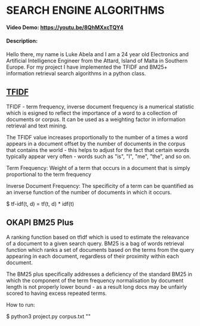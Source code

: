 # SEARCH ENGINE ALGORITHMS
#### Video Demo:  https://youtu.be/8QhMXxcTQY4
#### Description:

Hello there, my name is Luke Abela and I am a 24 year old Electronics and Artificial Intelligence Engineer from the Attard, Island of Malta in Southern Europe. For my project I have implemented the TFIDF and BM25+ information retrieval search algorithms in a python class.

## [TFIDF](https://www.learndatasci.com/glossary/tf-idf-term-frequency-inverse-document-frequency/)

TFIDF - term frequency, inverse document frequency is a numerical statistic which is esigned to reflect the importance of a word to a collection of documents or corpus. It can be used as a weighting factor in information retrieval and text mining.

The TFIDF value increases proportionally to the number of a times a word appears in a document offset by the number of documents in the corpus that contains the world - this helps to adjust for the fact that certain words typically appear very often - words such as "is", "I", "me", "the", and so on.

Term Frequency: Weight of a term that occurs in a document that is simply proportional to the term frequency

Inverse Document Frequency: The specificity of a term can be quantified as an inverse function of the number of documents in which it occurs.

$ tf-idf(t, d) = tf(t, d) * idf(t)

## OKAPI BM25 Plus

A ranking function based on tfidf which is used to estimate the releavance of a document to a given search query. BM25 is a bag of words retrieval function which ranks a set of documents based on the terms from the query appearing in each document, regardless of their proximity within each document.

The BM25 plus specifically addresses a deficiency of the standard BM25 in which the component of the term frequency normalisation by document length is not properly lower bound - as a result  long docs may be unfairly scored to having excess repeated terms.

How to run:

$ python3 project.py corpus.txt "<query>"